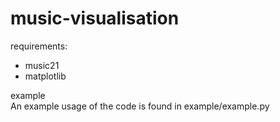 # music-visualisation

requirements:
- music21
- matplotlib

example  
An example usage of the code is found in example/example.py


